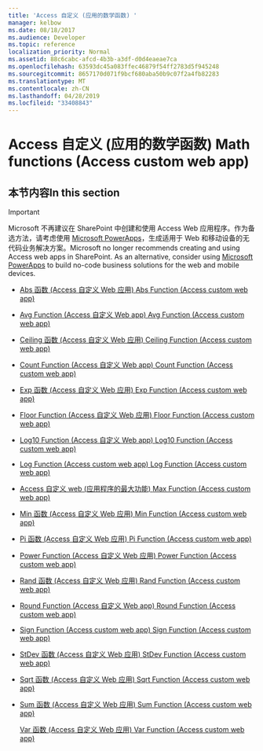 ```yaml
---
title: 'Access 自定义 (应用的数学函数) '
manager: kelbow
ms.date: 08/18/2017
ms.audience: Developer
ms.topic: reference
localization_priority: Normal
ms.assetid: 88c6cabc-afcd-4b3b-a3df-d0d4eaeae7ca
ms.openlocfilehash: 63593dc45a083ffec46879f54ff2783d5f945248
ms.sourcegitcommit: 8657170d071f9bcf680aba50b9c07f2a4fb82283
ms.translationtype: MT
ms.contentlocale: zh-CN
ms.lasthandoff: 04/28/2019
ms.locfileid: "33408843"
---
```

# <a name="math-functions-access-custom-web-app"></a><span data-ttu-id="3e6fb-102">Access 自定义 (应用的数学函数) </span><span class="sxs-lookup"><span data-stu-id="3e6fb-102">Math functions (Access custom web app)</span></span>

## <a name="in-this-section"></a><span data-ttu-id="3e6fb-103">本节内容</span><span class="sxs-lookup"><span data-stu-id="3e6fb-103">In this section</span></span>

> [!IMPORTANT]
> <span data-ttu-id="3e6fb-p101">Microsoft 不再建议在 SharePoint 中创建和使用 Access Web 应用程序。作为备选方法，请考虑使用 [Microsoft PowerApps](https://powerapps.microsoft.com/en-us/)，生成适用于 Web 和移动设备的无代码业务解决方案。</span><span class="sxs-lookup"><span data-stu-id="3e6fb-p101">Microsoft no longer recommends creating and using Access web apps in SharePoint. As an alternative, consider using [Microsoft PowerApps](https://powerapps.microsoft.com/en-us/) to build no-code business solutions for the web and mobile devices.</span></span> 
  
- [<span data-ttu-id="3e6fb-106">Abs 函数 (Access 自定义 Web 应用) </span><span class="sxs-lookup"><span data-stu-id="3e6fb-106">Abs Function (Access custom web app)</span></span>](abs-function-access-custom-web-app.md)
    
- [<span data-ttu-id="3e6fb-107">Avg Function (Access 自定义 Web app) </span><span class="sxs-lookup"><span data-stu-id="3e6fb-107">Avg Function (Access custom web app)</span></span>](avg-function-access-custom-web-app.md)
    
- [<span data-ttu-id="3e6fb-108">Ceiling 函数 (Access 自定义 Web 应用) </span><span class="sxs-lookup"><span data-stu-id="3e6fb-108">Ceiling Function (Access custom web app)</span></span>](ceiling-function-access-custom-web-app.md)
    
- [<span data-ttu-id="3e6fb-109">Count Function (Access 自定义 Web app) </span><span class="sxs-lookup"><span data-stu-id="3e6fb-109">Count Function (Access custom web app)</span></span>](count-function-access-custom-web-app.md)
    
- [<span data-ttu-id="3e6fb-110">Exp 函数 (Access 自定义 Web 应用) </span><span class="sxs-lookup"><span data-stu-id="3e6fb-110">Exp Function (Access custom web app)</span></span>](exp-function-access-custom-web-app.md)
    
- [<span data-ttu-id="3e6fb-111">Floor Function (Access 自定义 Web 应用) </span><span class="sxs-lookup"><span data-stu-id="3e6fb-111">Floor Function (Access custom web app)</span></span>](floor-function-access-custom-web-app.md)
    
- [<span data-ttu-id="3e6fb-112">Log10 Function (Access 自定义 Web app) </span><span class="sxs-lookup"><span data-stu-id="3e6fb-112">Log10 Function (Access custom web app)</span></span>](log10-function-access-custom-web-app.md)
    
- [<span data-ttu-id="3e6fb-113">Log Function (Access custom web app) </span><span class="sxs-lookup"><span data-stu-id="3e6fb-113">Log Function (Access custom web app)</span></span>](log-function-access-custom-web-app.md)
    
- [<span data-ttu-id="3e6fb-114">Access 自定义 web (应用程序的最大功能) </span><span class="sxs-lookup"><span data-stu-id="3e6fb-114">Max Function (Access custom web app)</span></span>](max-function-access-custom-web-app.md)
    
- [<span data-ttu-id="3e6fb-115">Min 函数 (Access 自定义 Web 应用) </span><span class="sxs-lookup"><span data-stu-id="3e6fb-115">Min Function (Access custom web app)</span></span>](min-function-access-custom-web-app.md)
    
- [<span data-ttu-id="3e6fb-116">Pi 函数 (Access 自定义 Web 应用) </span><span class="sxs-lookup"><span data-stu-id="3e6fb-116">Pi Function (Access custom web app)</span></span>](pi-function-access-custom-web-app.md)
    
- [<span data-ttu-id="3e6fb-117">Power Function (Access 自定义 Web 应用) </span><span class="sxs-lookup"><span data-stu-id="3e6fb-117">Power Function (Access custom web app)</span></span>](power-function-access-custom-web-app.md)
    
- [<span data-ttu-id="3e6fb-118">Rand 函数 (Access 自定义 Web 应用) </span><span class="sxs-lookup"><span data-stu-id="3e6fb-118">Rand Function (Access custom web app)</span></span>](rand-function-access-custom-web-app.md)
    
- [<span data-ttu-id="3e6fb-119">Round Function (Access 自定义 Web app) </span><span class="sxs-lookup"><span data-stu-id="3e6fb-119">Round Function (Access custom web app)</span></span>](round-function-access-custom-web-app.md)
    
- [<span data-ttu-id="3e6fb-120">Sign Function (Access custom web app) </span><span class="sxs-lookup"><span data-stu-id="3e6fb-120">Sign Function (Access custom web app)</span></span>](sign-function-access-custom-web-app.md)
    
- [<span data-ttu-id="3e6fb-121">StDev 函数 (Access 自定义 Web 应用) </span><span class="sxs-lookup"><span data-stu-id="3e6fb-121">StDev Function (Access custom web app)</span></span>](stdev-function-access-custom-web-app.md)
    
- [<span data-ttu-id="3e6fb-122">Sqrt 函数 (Access 自定义 Web 应用) </span><span class="sxs-lookup"><span data-stu-id="3e6fb-122">Sqrt Function (Access custom web app)</span></span>](sqrt-function-access-custom-web-app.md)
    
- [<span data-ttu-id="3e6fb-123">Sum 函数 (Access 自定义 Web 应用) </span><span class="sxs-lookup"><span data-stu-id="3e6fb-123">Sum Function (Access custom web app)</span></span>](sum-function-access-custom-web-app.md)
    
    [<span data-ttu-id="3e6fb-124">Var 函数 (Access 自定义 Web 应用) </span><span class="sxs-lookup"><span data-stu-id="3e6fb-124">Var Function (Access custom web app)</span></span>](var-function-access-custom-web-app.md)
    

